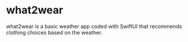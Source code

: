 # what2wear
what2wear is a basic weather app coded with SwiftUI that recommends clothing choices based on the weather.
